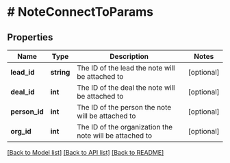 # # NoteConnectToParams

## Properties

Name | Type | Description | Notes
------------ | ------------- | ------------- | -------------
**lead_id** | **string** | The ID of the lead the note will be attached to | [optional]
**deal_id** | **int** | The ID of the deal the note will be attached to | [optional]
**person_id** | **int** | The ID of the person the note will be attached to | [optional]
**org_id** | **int** | The ID of the organization the note will be attached to | [optional]

[[Back to Model list]](../README.md#documentation-for-models) [[Back to API list]](../README.md#documentation-for-api-endpoints) [[Back to README]](../README.md)
